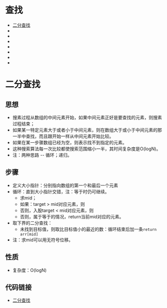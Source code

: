 # 查找

<!-- GFM-TOC -->
* [二分查找](#二分查找)
* []()
* []()
* []()
* []()
* []()
* []()
* []()

<!-- GFM-TOC -->

# 二分查找
## 思想
- 搜素过程从数组的中间元素开始，如果中间元素正好是要查找的元素，则搜素过程结束；
- 如果某一特定元素大于或者小于中间元素，则在数组大于或小于中间元素的那一半中查找，而且跟开始一样从中间元素开始比较。
- 如果在某一步骤数组已经为空，则表示找不到指定的元素。
- 这种搜索算法每一次比较都使搜索范围缩小一半，其时间复杂度是O(logN)。
- 注：两种思路 -- 循环；递归。

## 步骤
- 定义大小指针：分别指向数组的第一个和最后一个元素
- 循环：直到大小指针交错，注：等于时仍可继续。
  - 求mid；
  - 如果：target > mid对应元素，则
  - 否则，入股target < mid对应元素，则
  - 否则，属于等于的情况，return当前mid对应的元素。
- 取下界的二分查找：
  - 未找到目标值，则取比目标值小的最近的数：循环结束后加一条`return arr[mid]`
- 注：求mid可以用无符号位移。


## 性质
- 复杂度：O(logN)


## 代码链接
- [二分查找](https://github.com/anliux/PracticePool/blob/master/base/src/BinarySearch.java)
